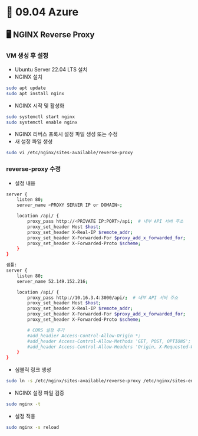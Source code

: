 # 📘 09.04 Azure
## 🖥 NGINX Reverse Proxy
### VM 생성 후 설정
- Ubuntu Server 22.04 LTS 설치
- NGINX 설치
```bash
sudo apt update
sudo apt install nginx
```
- NGINX 시작 및 활성화
```bash
sudo systemctl start nginx
sudo systemctl enable nginx
```
- NGINX 리버스 프록시 설정 파일 생성 또는 수정
- 새 설정 파일 생성
```bash
sudo vi /etc/nginx/sites-available/reverse-proxy
```
### reverse-proxy 수정
- 설정 내용
```bash
server {
    listen 80;
    server_name <PROXY SERVER IP or DOMAIN>;

    location /api/ {
        proxy_pass http://<PRIVATE IP:PORT>/api;  # 내부 API 서버 주소
        proxy_set_header Host $host;
        proxy_set_header X-Real-IP $remote_addr;
        proxy_set_header X-Forwarded-For $proxy_add_x_forwarded_for;
        proxy_set_header X-Forwarded-Proto $scheme;
    }
}

샘플:
server {
    listen 80;
    server_name 52.149.152.216;

    location /api/ {
        proxy_pass http://10.16.3.4:3000/api/;  # 내부 API 서버 주소
        proxy_set_header Host $host;
        proxy_set_header X-Real-IP $remote_addr;
        proxy_set_header X-Forwarded-For $proxy_add_x_forwarded_for;
        proxy_set_header X-Forwarded-Proto $scheme;

        # CORS 설정 추가
        #add_headier Access-Control-Allow-Origin *;
        #add_header Access-Control-Allow-Methods 'GET, POST, OPTIONS';
        #add_header Access-Control-Allow-Headers 'Origin, X-Requested-With, Content-Type, Accept, Authorization';
    }
}
```
- 심볼릭 링크 생성
```bash
sudo ln -s /etc/nginx/sites-available/reverse-proxy /etc/nginx/sites-enabled/
```
- NGINX 설정 파일 검증
```bash
sudo nginx -t
```
- 설정 적용
```bash
sudo nginx -s reload
```






